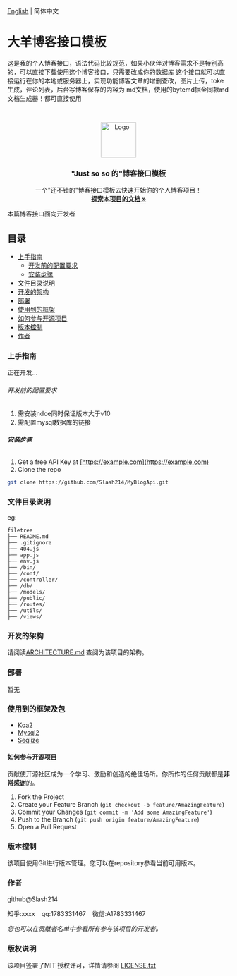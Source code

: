 [English](./README.EN.md) | 简体中文

# 大羊博客接口模板
这是我的个人博客接口，语法代码比较规范，如果小伙伴对博客需求不是特别高的，可以直接下载使用这个博客接口，只需要改成你的数据库
这个接口就可以直接运行在你的本地或服务器上，实现功能博客文章的增删查改，图片上传，toke生成，评论列表，后台写博客保存的内容为
md文档，使用的bytemd掘金同款md文档生成器！都可直接使用 

<!-- PROJECT SHIELDS -->

<!-- PROJECT LOGO -->
<br />

<p align="center">
  <a href="https://github.com/Slash214/MyBlogApi.git">
    <img src="images/logo.png" alt="Logo" width="80" height="80">
  </a>

  <h3 align="center">"Just so so 的"博客接口模板</h3>
  <p align="center">
    一个"还不错的"博客接口模板去快速开始你的个人博客项目！
    <br />
    <a href="#"><strong>探索本项目的文档 »</strong></a>
  </p>

</p>


 本篇博客接口面向开发者
 
## 目录

- [上手指南](#上手指南)
  - [开发前的配置要求](#开发前的配置要求)
  - [安装步骤](#安装步骤)
- [文件目录说明](#文件目录说明)
- [开发的架构](#开发的架构)
- [部署](#部署)
- [使用到的框架](#使用到的框架)
- [如何参与开源项目](#如何参与开源项目)
- [版本控制](#版本控制)
- [作者](#作者)

### 上手指南

正在开发...



###### 开发前的配置要求

1. 需安装ndoe同时保证版本大于v10 
2. 需配置mysql数据库的链接

###### **安装步骤**

1. Get a free API Key at [https://example.com](https://example.com)
2. Clone the repo

```sh
git clone https://github.com/Slash214/MyBlogApi.git
```

### 文件目录说明
eg:

```
filetree 
├── README.md
├── .gitignore
├── 404.js
├── app.js
├── env.js
├── /bin/
├── /conf/
├── /controller/
├── /db/
├── /models/
├── /public/
├── /routes/
├── /utils/
├── /views/

```


### 开发的架构 

请阅读[ARCHITECTURE.md](https://github.com/shaojintian/Best_README_template/blob/master/ARCHITECTURE.md) 查阅为该项目的架构。

### 部署

暂无

### 使用到的框架及包

- [Koa2](https://getbootstrap.com)
- [Mysql2](https://jquery.com)
- [Seqlize](https://laravel.com)

#### 如何参与开源项目

贡献使开源社区成为一个学习、激励和创造的绝佳场所。你所作的任何贡献都是**非常感谢**的。


1. Fork the Project
2. Create your Feature Branch (`git checkout -b feature/AmazingFeature`)
3. Commit your Changes (`git commit -m 'Add some AmazingFeature'`)
4. Push to the Branch (`git push origin feature/AmazingFeature`)
5. Open a Pull Request



### 版本控制
该项目使用Git进行版本管理。您可以在repository参看当前可用版本。

### 作者

github@Slash214

知乎:xxxx  &ensp; qq:1783331467 &ensp; 微信:A1783331467    

 *您也可以在贡献者名单中参看所有参与该项目的开发者。*

### 版权说明

该项目签署了MIT 授权许可，详情请参阅 [LICENSE.txt](./LICENSE.txt)




